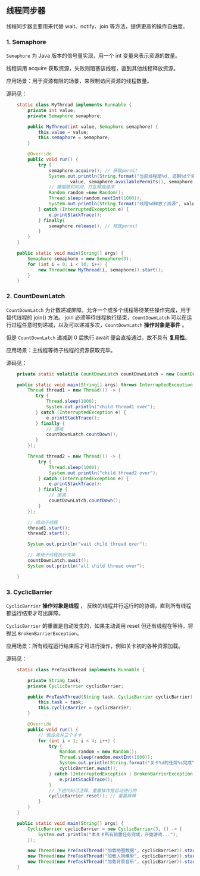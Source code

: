 ## 线程同步器

线程同步器主要用来代替 wait、notify、join 等方法，提供更高的操作自由度。

### 1. Semaphore

`Semaphore` 为 Java 版本的信号量实现，用一个 int 变量来表示资源的数量。

线程调用 acquire 获取资源，失败则阻塞该线程，直到其他线程释放资源。

应用场景：用于资源有限的场景，来限制访问资源的线程数量。

源码见：

``` java
    static class MyThread implements Runnable {
        private int value;
        private Semaphore semaphore;

        public MyThread(int value, Semaphore semaphore) {
            this.value = value;
            this.semaphore = semaphore;
        }

        @Override
        public void run() {
            try {
                semaphore.acquire(); // 获取permit
                System.out.println(String.format("当前线程是%d, 还剩%d个资源，还有%d个线程在等待",
                        value, semaphore.availablePermits(), semaphore.getQueueLength()));
                // 睡眠随机时间，打乱释放顺序
                Random random =new Random();
                Thread.sleep(random.nextInt(1000));
                System.out.println(String.format("线程%d释放了资源", value));
            } catch (InterruptedException e) {
                e.printStackTrace();
            } finally{
                semaphore.release(); // 释放permit
            }
        }
    }

    public static void main(String[] args) {
        Semaphore semaphore = new Semaphore(3);
        for (int i = 0; i < 10; i++) {
            new Thread(new MyThread(i, semaphore)).start();
        }
    }
```



### 2. CountDownLatch

`CountDownLatch` 为计数递减屏障，允许一个或多个线程等待某些操作完成，用于替代线程的 join() 方法。 join 必须等待线程执行结束，`CountDownLatch` 可以在运行过程任意时刻递减，以及可以递减多次，`CountDownLatch` **操作对象是事件** 。

但是 `CountDownLatch` 递减到 0 后执行 await 便会直接通过，故不具有 **复用性**。

应用场景：主线程等待子线程的资源获取完毕。

源码见：

```java
    private static volatile CountDownLatch countDownLatch = new CountDownLatch(2);

    public static void main(String[] args) throws InterruptedException {
        Thread thread1 = new Thread(() -> {
           try {
               Thread.sleep(1000);
               System.out.println("child thread1 over");
           } catch (InterruptedException e) {
               e.printStackTrace();
           } finally {
               // 递减
               countDownLatch.countDown();
           }
        });

        Thread thread2 = new Thread(() -> {
            try {
                Thread.sleep(1000);
                System.out.println("child thread2 over");
            } catch (InterruptedException e) {
                e.printStackTrace();
            } finally {
                // 递减
                countDownLatch.countDown();
            }
        });

        // 启动子线程
        thread1.start();
        thread2.start();

        System.out.println("wait child thread over");

        // 等待子线程执行完毕
        countDownLatch.await();
        System.out.println("all child thread over");

    }
```



### 3. CyclicBarrier

`CyclicBarrier` **操作对象是线程** ， 反映的线程并行运行时的协调，直到所有线程都运行结束才可出屏障。

`CyclicBarrier` 的重置是自动发生的，如果主动调用  reset 但还有线程在等待，将抛出 `BrokenBarrierException`。

应用场景：所有线程运行结束后才可进行操作，例如关卡初的各种资源加载。

源码见：

``` java
    static class PreTaskThread implements Runnable {

        private String task;
        private CyclicBarrier cyclicBarrier;

        public PreTaskThread(String task, CyclicBarrier cyclicBarrier) {
            this.task = task;
            this.cyclicBarrier = cyclicBarrier;
        }

        @Override
        public void run() {
            // 假设总共三个关卡
            for (int i = 1; i < 4; i++) {
                try {
                    Random random = new Random();
                    Thread.sleep(random.nextInt(1000));
                    System.out.println(String.format("关卡%d的任务%s完成", i, task));
                    cyclicBarrier.await();
                } catch (InterruptedException | BrokenBarrierException e) {
                    e.printStackTrace();
                }
                // 下述代码可注释，重置操作是自动进行的
                cyclicBarrier.reset(); // 重置屏障
            }
        }
    }

    public static void main(String[] args) {
        CyclicBarrier cyclicBarrier = new CyclicBarrier(3, () -> {
            System.out.println("本关卡所有前置任务完成，开始游戏...");
        });

        new Thread(new PreTaskThread("加载地图数据", cyclicBarrier)).start();
        new Thread(new PreTaskThread("加载人物模型", cyclicBarrier)).start();
        new Thread(new PreTaskThread("加载背景音乐", cyclicBarrier)).start();
    }
```



